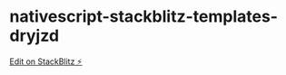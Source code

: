 # nativescript-stackblitz-templates-dryjzd

[Edit on StackBlitz ⚡️](https://stackblitz.com/edit/nativescript-stackblitz-templates-dryjzd)